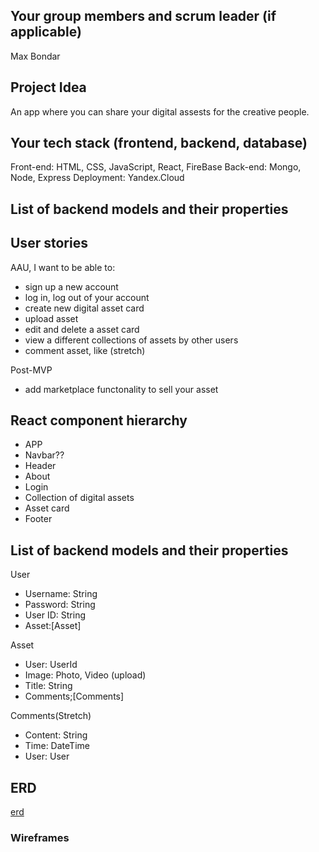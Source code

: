 ## Your group members and scrum leader (if applicable)

Max Bondar

## Project Idea

An app where you can share your digital assests for the creative people.

## Your tech stack (frontend, backend, database)

Front-end: HTML, CSS, JavaScript, React, FireBase
Back-end: Mongo, Node, Express
Deployment: Yandex.Cloud

## List of backend models and their properties

## User stories

AAU, I want to be able to:

- sign up a new account
- log in, log out of your account
- create new digital asset card
- upload asset
- edit and delete a asset card
- view a different collections of assets by other users
- comment asset, like (stretch)

Post-MVP

- add marketplace functonality to sell your asset

## React component hierarchy

- APP
- Navbar??
- Header
- About
- Login
- Collection of digital assets
- Asset card
- Footer

## List of backend models and their properties

User

- Username: String
- Password: String
- User ID: String
- Asset:[Asset]

Asset

- User: UserId
- Image: Photo, Video (upload)
- Title: String
- Comments;[Comments]

Comments(Stretch)

- Content: String
- Time: DateTime
- User: User

## ERD

[erd](https://github.com/Max12345-ally/Project4/blob/main/2022-12-23%2018.23.49.jpg)

### Wireframes

